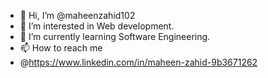 - 👋 Hi, I’m @maheenzahid102
- 👀 I’m interested in Web development.
- 🌱 I’m currently learning Software Engineering. 
- 📫 How to reach me
- @https://www.linkedin.com/in/maheen-zahid-9b3671262

<!---
maheenzahid102/maheenzahid102 is a ✨ particular ✨ repository because its `README.md` (this file) appears on your GitHub profile.
You can click the Preview link to take a look at your changes.
--->
